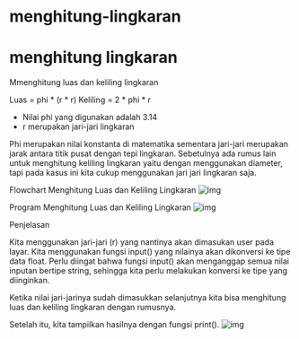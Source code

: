 # menghitung-lingkaran
# menghitung lingkaran
Mmenghitung luas dan keliling lingkaran

Luas     = phi * (r * r)
Keliling = 2 * phi * r

- Nilai phi yang digunakan adalah 3.14
- r merupakan jari-jari lingkaran

Phi merupakan nilai konstanta di matematika sementara jari-jari merupakan jarak antara titik pusat dengan tepi lingkaran. Sebetulnya ada rumus lain untuk menghitung keliling lingkaran yaitu dengan menggunakan diameter, tapi pada kasus ini kita cukup menggunakan jari jari lingkaran saja.

Flowchart Menghitung Luas dan Keliling Lingkaran
![img](1.png)


Program Menghitung Luas dan Keliling Lingkaran 
![img](2.png)

Penjelasan

Kita menggunakan jari-jari (r) yang nantinya akan dimasukan user pada layar. Kita menggunakan fungsi input() yang nilainya akan dikonversi ke tipe data float. Perlu diingat bahwa fungsi input() akan menganggap semua nilai inputan bertipe string, sehingga kita perlu melakukan konversi ke tipe yang diinginkan.

Ketika nilai jari-jarinya sudah dimasukkan selanjutnya kita bisa menghitung luas dan keliling lingkaran dengan rumusnya.

Setelah itu, kita tampilkan hasilnya dengan fungsi print().
![img](3.png)